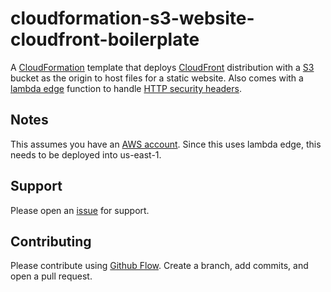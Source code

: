 # cloudformation-s3-website-cloudfront-boilerplate

A [CloudFormation](https://aws.amazon.com/cloudformation/) template that deploys [CloudFront](https://docs.aws.amazon.com/AmazonCloudFront/latest/DeveloperGuide/Introduction.html) distribution with a [S3](https://aws.amazon.com/s3/) bucket as the origin to host files for a static website. Also comes with a [lambda edge](https://aws.amazon.com/lambda/edge/) function to handle [HTTP security headers](https://www.keycdn.com/blog/http-security-headers).

## Notes
This assumes you have an [AWS account](https://aws.amazon.com/account/). Since this uses lambda edge, this needs to be deployed into us-east-1.

## Support

Please open an [issue](https://github.com/ndchristian/cloudformation-s3-website-cloudfront-boilerplate/issues) for support.

## Contributing

Please contribute using [Github Flow](https://guides.github.com/introduction/flow/). Create a branch, add commits, and open a pull request.